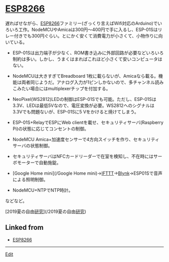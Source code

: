 ---
---
# [ESP8266](/ESP8266)

遅ればせながら、[ESP8266](/ESP8266)ファミリー(ざっくり言えばWifi対応のArduino)でいろいろ工作。NodeMCUやAmicaは300円〜400円で手に入るし、ESP-01Sはリレー付きでも300円ぐらい。とにかく安くて消費電力が小さくて、小物作りに向いている。




* ESP-01Sは出力端子が少なく、ROM書き込みに外部回路が必要などいろいろ制約は多い。しかし、うまくはまればこれほど小さくて安いコンピュータはない。
* NodeMCUは大きすぎてBreadboard 1枚に載らないが、Amicaなら載る。機能は両者同じようだ。アナログ入力が1ピンしかないので、多チャンネル読みこみたい場合にはmultiplexerチップを付加する。




* NeoPixel(WS2812)LEDの制御はESP-01Sでも可能。ただし、ESP-01Sは3.3V、LEDは最低5Vなので、電圧変換が必要。WS2812へのシグナルは3.3Vでも問題ないが、ESP-01Sに5 Vをかけると焼けてしまう。
* ESP-01S+RelayでESPにWeb clientを載せ、セキュリティサーバ(Raspberry Pi)の状態に応じてコンセントの制御。
* NodeMCU Amica+加速度センサーで4方向スイッチを作り、セキュリティサーバの状態制御。
* セキュリティサーバはNFCカードリーダーで在室を検知し、不在時にはサーボモーターで自動施錠。
* [Google Home mini](/Google Home mini)→[IFTTT](https://ifttt.com)→[Blynk](https://blynk.io)→ESP01Sで音声による照明制御。
* NodeMCU+NTPでNTP時計。



などなど。



[2019夏の自由[研究](/研究)](/2019夏の自由[研究](/研究)) 


## Linked from

* [ESP8266](ESP8266.md)


----
[Edit](https://github.com/vitroid/vitroid.github.io/edit/master/MD/ESP8266.md)
